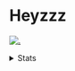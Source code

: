 # Heyzzz  

[![.](https://skillicons.dev/icons?i=js,java)](https://skillicons.dev)  

<details>
<summary>Stats</summary
<!--START_SECTION:waka-->

```txt
JavaScript   15 hrs 46 mins  █████████████████▒░░░░░░░   69.88 %
Rust         2 hrs 30 mins   ██▓░░░░░░░░░░░░░░░░░░░░░░   11.13 %
CSS          2 hrs 23 mins   ██▓░░░░░░░░░░░░░░░░░░░░░░   10.61 %
JSON         1 hr            █░░░░░░░░░░░░░░░░░░░░░░░░   04.47 %
TOML         22 mins         ▒░░░░░░░░░░░░░░░░░░░░░░░░   01.67 %
```

<!--END_SECTION:waka-->
</details>
